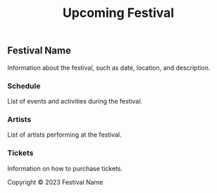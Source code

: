 <html>
<head>
    <meta charset="UTF-8">
    <meta name="viewport" content="width=device-width, initial-scale=1.0">
    <title>Upcoming Festival</title>
    <link rel="stylesheet" href="styles.css">
</head>
<body>
    <header>
    <h1>Upcoming Festival</h1>
</header>

<main>
    <h2>Festival Name</h2>
    <p>Information about the festival, such as date, location, and description.</p>
    <h3>Schedule</h3>
    <p>List of events and activities during the festival.</p>
    <h3>Artists</h3>
    <p>List of artists performing at the festival.</p>
    <h3>Tickets</h3>
    <p>Information on how to purchase tickets.</p>
</main>

<footer>
    <p>Copyright © 2023 Festival Name</p>
</footer>
</body>
</html>
